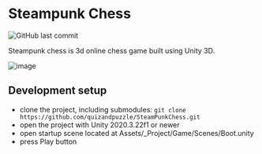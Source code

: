 # Steampunk Chess
![GitHub last commit](https://img.shields.io/github/last-commit/quizandpuzzle/SteamPunkChess)

Steampunk chess is 3d online chess game built using Unity 3D.

![image](https://user-images.githubusercontent.com/63862082/163717329-efab33b0-4ad5-414b-92c2-668fc06072d8.png)

## Development setup

- clone the project, including submodules: `git clone https://github.com/quizandpuzzle/SteamPunkChess.git`
- open the project with Unity 2020.3.22f1 or newer
- open startup scene located at Assets/_Project/Game/Scenes/Boot.unity
- press Play button

